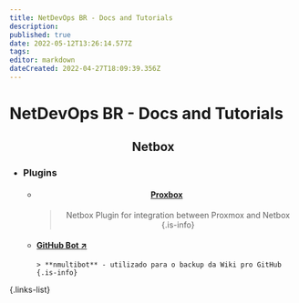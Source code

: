 ```yaml
---
title: NetDevOps BR - Docs and Tutorials
description: 
published: true
date: 2022-05-12T13:26:14.577Z
tags: 
editor: markdown
dateCreated: 2022-04-27T18:09:39.356Z
---
```


# NetDevOps BR - Docs and Tutorials

<div align=center>

## Netbox

</div>

- ### Plugins

  - <div align=center>
    
    #### [Proxbox](./netbox/plugins/netbox-proxbox)
    > Netbox Plugin for integration between Proxmox and Netbox
    {.is-info}
    <!-- This comment makes .is-info class work -->
    
    </div>
  - #### [GitHub Bot :arrow_upper_right:](https://github.com/nmultibot)
  
        > **nmultibot** - utilizado para o backup da Wiki pro GitHub
        {.is-info}
        
{.links-list}